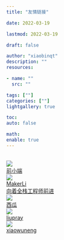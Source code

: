 ```yaml
---
title: "友情链接"

date: 2022-03-19

lastmod: 2022-03-19

draft: false

author: "xiaobinqt"
description: ""
resources:

- name: ""
  src: ""

tags: [""]
categories: [""]
lightgallery: true

toc:
auto: false

math:
enable: true
---
```


<br/>

<a target="_blank" href="https://www.qianxiaoduan.com/" title="前小端" class="friendurl">
    <div class="frienddiv">
        <div class="frienddivleft">
            <img class="myfriend" src="https://img.qianxiaoduan.com/logo.png">
        </div>
        <div class="frienddivright">
            <div class="friendname">前小端</div>
            <div class="friendinfo"></div>
        </div>
    </div>
</a>


<a target="_blank" href="https://www.lihuanting.com/" title="MakerLi" class="friendurl">
    <div class="frienddiv">
        <div class="frienddivleft">
            <img class="myfriend" src="https://www.lihuanting.com/logo.png">
        </div>
        <div class="frienddivright">
            <div class="friendname">MakerLi</div>
            <div class="friendinfo">向着全栈工程师前进</div>
        </div>
    </div>
</a>

<a target="_blank" href="https://liuqian0716.github.io/" title="西瓜" class="friendurl">
    <div class="frienddiv">
        <div class="frienddivleft">
            <img class="myfriend" src="https://cdn.xiaobinqt.cn/xiaobinqt.io/20220509/198c9da4ebf44576872a142abc6cf94a.png">
        </div>
        <div class="frienddivright">
            <div class="friendname">西瓜</div>
            <div class="friendinfo"></div>
        </div>
    </div>
</a>

<a target="_blank" href="http://liupray.com/" title="liupray" class="friendurl">
    <div class="frienddiv">
        <div class="frienddivleft">
            <img class="myfriend" src="https://cdn.xiaobinqt.cn/xiaobinqt.io/20220509/f06314d098f24b79b3c0f14971251609.png">
        </div>
        <div class="frienddivright">
            <div class="friendname">liupray</div>
            <div class="friendinfo"></div>
        </div>
    </div>
</a>

<a target="_blank" href="https://xiaowuneng.github.io/" title="xiaowuneng" class="friendurl">
    <div class="frienddiv">
        <div class="frienddivleft">
            <img class="myfriend" src="https://cdn.xiaobinqt.cn/xiaobinqt.io/20220509/198c9da4ebf44576872a142abc6cf94a.png">
        </div>
        <div class="frienddivright">
            <div class="friendname">xiaowuneng</div>
            <div class="friendinfo"></div>
        </div>
    </div>
</a>